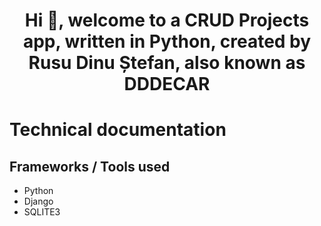 <h1 align="center">Hi 👋, welcome to a CRUD Projects app, written in Python, created by Rusu Dinu Ștefan, also known as DDDECAR</h1>

# Technical documentation
## Frameworks / Tools used
* Python
* Django
* SQLITE3
